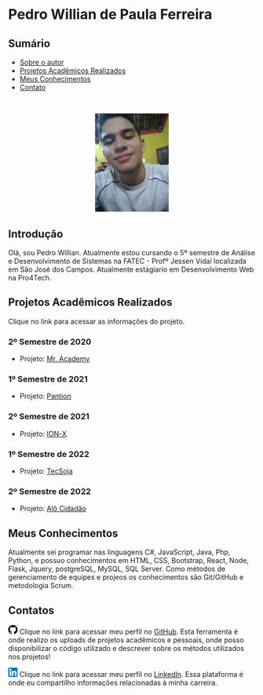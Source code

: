 # Pedro Willian de Paula Ferreira

## Sumário

* [Sobre o autor](#introdução)
* [Projetos Acadêmicos Realizados](#projetos-acadêmicos-realizados)
* [Meus Conhecimentos](#meus-conhecimentos)
* [Contato](#contatos)

<br/>

<p align="center">
  <img src="./docs/img/profile.jpeg" width="150px; alig" alt="Foto Perfil"/><br>
</p>

## Introdução
Olá, sou Pedro Willian. Atualmente estou cursando o 5º semestre de Análise e Desenvolvimento de Sistemas na FATEC - Profº Jessen Vidal localizada em São José dos Campos. Atualmente estágiario em Desenvolvimento Web na Pro4Tech.

## Projetos Acadêmicos Realizados
Clique no link para acessar as informações do projeto.

### 2º Semestre de 2020
* Projeto: [Mr. Academy](https://github.com/pedrowil12/TG-Portfolio/tree/main/projetos/MrAcademy)


### 1º Semestre de 2021
*  Projeto: [Pantion](https://github.com/pedrowil12/TG-Portfolio/tree/main/projetos/Pantion)


### 2º Semestre de 2021
* Projeto: [ION-X](https://github.com/pedrowil12/TG-Portfolio/tree/main/projetos/Ionx)


### 1º Semestre de 2022
* Projeto: [TecSoja](https://github.com/pedrowil12/TG-Portfolio/tree/main/projetos/TecSoja)


### 2º Semestre de 2022
* Projeto: [Alô Cidadão](https://github.com/pedrowil12/TG-Portfolio/tree/main/projetos/AloCidadao)


## Meus Conhecimentos
Atualmente sei programar nas linguagens C#, JavaScript, Java, Php, Python, e possuo conhecimentos em HTML, CSS, Bootstrap, React, Node, Flask, Jquery, postgreSQL, MySQL, SQL Server. Como métodos de gerenciamento de equipes e projeos os conhecimentos são Git/GitHub e metodologia Scrum.

## **Contatos**
<img src="./docs/img/github-icon.png"  width="19" height="19"> Clique no link para acessar meu perfil no [GitHub](https://github.com/pedrowil12). Esta ferramenta é onde realizo os uploads de projetos acadêmicos e pessoais, onde posso disponibilizar o código utilizado e descrever sobre os métodos utilizados nos projetos! <br/>

 <img src="./docs/img/linkedin-icon.png"  width="19" height="19"> Clique no link para acessar meu perfil no [LinkedIn](https://www.linkedin.com/in/pedro-ferreira-6a8417190/). Essa plataforma é onde eu compartilho informações relacionadas à minha carreira.
